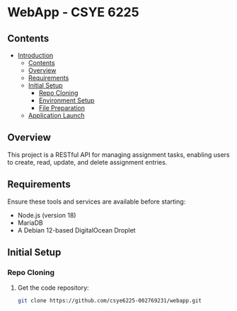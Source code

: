 # WebApp - CSYE 6225

## Contents

- [Introduction](#introduction)
  - [Contents](#contents)
  - [Overview](#overview)
  - [Requirements](#requirements)
  - [Initial Setup](#initial-setup)
    - [Repo Cloning](#repo-cloning)
    - [Environment Setup](#environment-setup)
    - [File Preparation](#file-preparation)
  - [Application Launch](#application-launch)

## Overview

This project is a RESTful API for managing assignment tasks, enabling users to create, read, update, and delete assignment entries.

## Requirements

Ensure these tools and services are available before starting:
- Node.js (version 18)
- MariaDB
- A Debian 12-based DigitalOcean Droplet

## Initial Setup

### Repo Cloning

1. Get the code repository:
   ```bash
   git clone https://github.com/csye6225-002769231/webapp.git
